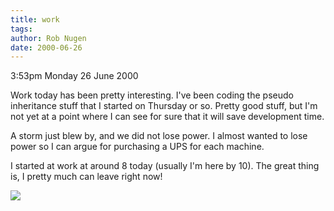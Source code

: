 ```yaml
---
title: work
tags: 
author: Rob Nugen
date: 2000-06-26
---
```


<p class=date>3:53pm Monday 26 June 2000</p>

<p>Work today has been pretty interesting.  I've been coding the pseudo inheritance stuff that I started on Thursday or so.  Pretty good stuff, but I'm not yet at a point where I can see for sure that it will save development time.

<p>A storm just blew by, and we did not lose power.  I almost wanted to lose power so I can argue for purchasing a UPS for each machine.

<p>I started at work at around 8 today (usually I'm here by 10).  The great thing is, I pretty much can leave right now!

<p><img src="/images/rob/wL-ROB.gif">

